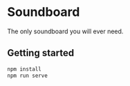 # Soundboard

The only soundboard you will ever need.

## Getting started

```bash
npm install
npm run serve
```
